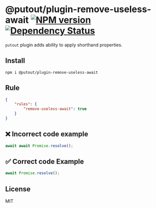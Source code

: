 # @putout/plugin-remove-useless-await [![NPM version][NPMIMGURL]][NPMURL] [![Dependency Status][DependencyStatusIMGURL]][DependencyStatusURL]

[NPMIMGURL]:                https://img.shields.io/npm/v/@putout/plugin-remove-useless-await.svg?style=flat&longCache=true
[NPMURL]:                   https://npmjs.org/package/@putout/plugin-remove-useless-await "npm"

[DependencyStatusURL]:      https://david-dm.org/coderaiser/putout?path=packages/plugin-remove-useless-await
[DependencyStatusIMGURL]:   https://david-dm.org/coderaiser/putout.svg?path=packages/plugin-remove-useless-await

`putout` plugin adds ability to apply shorthand properties.

## Install

```
npm i @putout/plugin-remove-useless-await
```

## Rule

```json
{
    "rules": {
        "remove-useless-await": true
    }
}
```

## ❌ Incorrect code example

```js
await await Promise.resolve();
```

## ✅ Correct code Example

```js
await Promise.resolve();
```

## License

MIT

